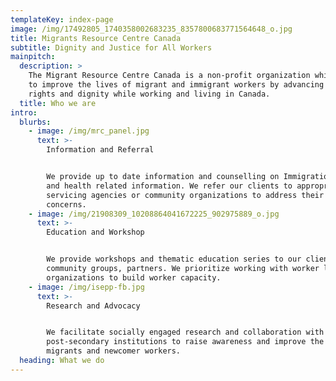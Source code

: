 ```yaml
---
templateKey: index-page
image: /img/17492805_1740358002683235_8357800683771564648_o.jpg
title: Migrants Resource Centre Canada
subtitle: Dignity and Justice for All Workers
mainpitch:
  description: >
    The Migrant Resource Centre Canada is a non-profit organization which aims
    to improve the lives of migrant and immigrant workers by advancing their
    rights and dignity while working and living in Canada.
  title: Who we are
intro:
  blurbs:
    - image: /img/mrc_panel.jpg
      text: >-
        Information and Referral 


        We provide up to date information and counselling on Immigration, Labor
        and health related information. We refer our clients to appropriate
        servicing agencies or community organizations to address their immediate
        concerns. 
    - image: /img/21908309_10208864041672225_902975889_o.jpg
      text: >-
        Education and Workshop 


        We provide workshops and thematic education series to our clients and
        community groups, partners. We prioritize working with worker led
        organizations to build worker capacity. 
    - image: /img/isepp-fb.jpg
      text: >-
        Research and Advocacy 


        We facilitate socially engaged research and collaboration with the
        post-secondary institutions to raise awareness and improve the lives of
        migrants and newcomer workers. 
  heading: What we do
---
```


